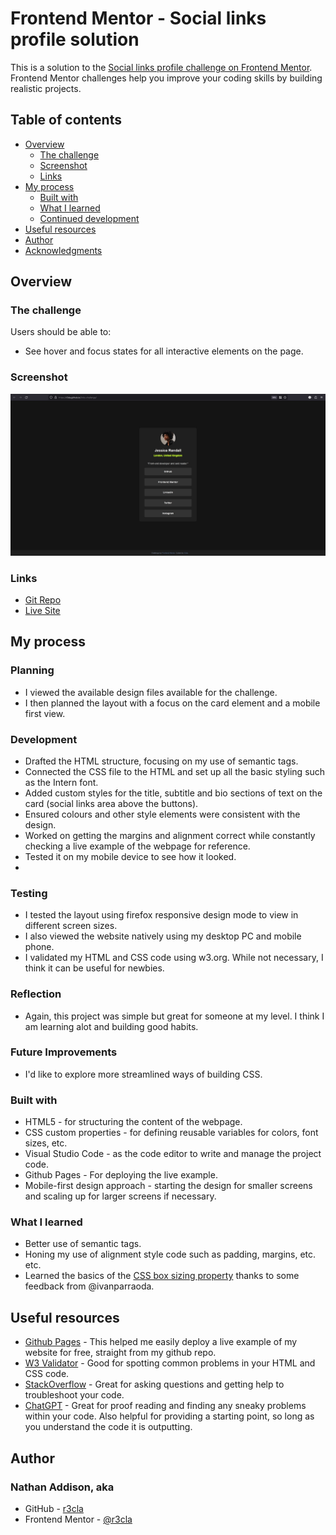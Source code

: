 # Frontend Mentor - Social links profile solution

This is a solution to the [Social links profile challenge on Frontend Mentor](https://www.frontendmentor.io/challenges/social-links-profile-UG32l9m6dQ). Frontend Mentor challenges help you improve your coding skills by building realistic projects. 

## Table of contents

- [Overview](#overview)
  - [The challenge](#the-challenge)
  - [Screenshot](#screenshot)
  - [Links](#links)
- [My process](#my-process)
  - [Built with](#built-with)
  - [What I learned](#what-i-learned)
  - [Continued development](#continued-development)
- [Useful resources](#useful-resources)
- [Author](#author)
- [Acknowledgments](#acknowledgments)

## Overview

### The challenge

Users should be able to:

- See hover and focus states for all interactive elements on the page.


### Screenshot

![Screenshot of the QR code component](assets/images/projectsnapshot.jpg)

### Links

- [Git Repo](https://github.com/r3cla/links-challenge)
- [Live Site](https://r3cla.github.io/links-challenge)

## My process

### Planning
- I viewed the available design files available for the challenge.
- I then planned the layout with a focus on the card element and a mobile first view.

### Development
- Drafted the HTML structure, focusing on my use of semantic tags.
- Connected the CSS file to the HTML and set up all the basic styling such as the Intern font.
- Added custom styles for the title, subtitle and bio sections of text on the card (social links area above the buttons).
- Ensured colours and other style elements were consistent with the design.
- Worked on getting the margins and alignment correct while constantly checking a live example of the webpage for reference.
- Tested it on my mobile device to see how it looked.
- 
### Testing
- I tested the layout using firefox responsive design mode to view in different screen sizes.
- I also viewed the website natively using my desktop PC and mobile phone.
- I validated my HTML and CSS code using w3.org. While not necessary, I think it can be useful for newbies.

### Reflection
- Again, this project was simple but great for someone at my level. I think I am learning alot and building good habits.

### Future Improvements
- I'd like to explore more streamlined ways of building CSS.


### Built with

- HTML5 - for structuring the content of the webpage.
- CSS custom properties - for defining reusable variables for colors, font sizes, etc.
- Visual Studio Code - as the code editor to write and manage the project code.
- Github Pages - For deploying the live example.
- Mobile-first design approach - starting the design for smaller screens and scaling up for larger screens if necessary.

### What I learned
- Better use of semantic tags.
- Honing my use of alignment style code such as padding, margins, etc. etc.
- Learned the basics of the [CSS box sizing property](https://www.w3schools.com/css/css3_box-sizing.asp) thanks to some feedback from @ivanparraoda.

## Useful resources

- [Github Pages](https://www.pages.github.com) - This helped me easily deploy a live example of my website for free, straight from my github repo.
- [W3 Validator](https://w3.org/) - Good for spotting common problems in your HTML and CSS code.
- [StackOverflow](https://stackoverflow.com/) - Great for asking questions and getting help to troubleshoot your code.
- [ChatGPT](https://openai.com) - Great for proof reading and finding any sneaky problems within your code. Also helpful for providing a starting point, so long as you understand the code it is outputting.

## Author
### Nathan Addison, aka
- GitHub - [r3cla](https://www.github.com/r3cla)
- Frontend Mentor - [@r3cla](https://www.frontendmentor.io/profile/r3cla)
